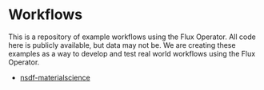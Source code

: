 # Workflows

This is a repository of example workflows using the Flux Operator. All code
here is publicly available, but data may not be. We are creating these examples as a
way to develop and test real world workflows using the Flux Operator.

 - [nsdf-materialscience](nsdf-materialscience)
